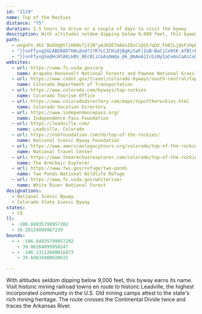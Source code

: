 ```yaml
---
id: "2119"
name: Top of the Rockies
distance: "75"
duration: 2.5 hours to drive or a couple of days to visit the byway
description: With altitudes seldom dipping below 9,000 feet, this byway earns its name. Visit historic mining railroad towns en route to historic Leadville, the highest incorporated community in the U.S. Old mining camps attest to the state's rich mining heritage. The route crosses the Continental Divide twice and traces the Arkansas River.
path:
  - wngnFn_dkS`BoEDq@tC}HbNsTjI}N^yAJKXETmAXuIOsCi@{E?qDX_FbB}Lj@sFzHpB`Jyr@|Guk@b@kCl@y@d@IvKnCpEk_@rB_FxAiBnDeBzIuFr@eA~@_DT_B?}FNqBLe@`@y@pDiFdBkBbAe@`De@nAo@^}@f@aBbDuPd@kAhCuDt@c@l@GnAD~@MhAWbAk@r@g@h@y@xFsKb@Yd@MpFm@x@W|@u@nB}Dd@k@tBuA`A_@|Ee@lCsA~AWzJo@rHSnBYtA_@tAy@lHkJbAy@bA_@pJoBp@?pCf@nB?^MvAy@nAmCr@eAZ_@lBw@vC[tAFrCd@jHDjCe@z@g@fBwB`BiERy@PeDK{HN_Bn@eCnAmBzLcM|AkB|E{IjFmIjAgCbBaCtT{SfAy@vA_@zM_@rBs@xA{AdAcCTy@RoB@w@KmJDyZ^sEhAkEzImTj@eAzF_G|A{CVw@f@uCfAmEPeAPyCfA{CxB}EfDcF~BqBbAi@NULm@?kBT}H^aHXwCtA{Ht@gBvAaL|CuH`AyAv@gBXc@dEgCv@_AvBeDnBuBn@yA`@kBFs@GYw@e@Yk@q@uDAk@Le@tBcD^kEn@gAL]?a@YaAyBeC]wAu@qGNkBn@}ADi@KeCBsDZuADiChAwFHoA?gDKmBC{FOyCe@uB?c@TmCXgAz@yARqAWeBLmATaHAkSPmAh@iBXuB|@}@TiAOy@KOq@Gu@FYU?WhAgFNkAx@gARmASkCb@iCNkE?_DY}D_@sBYo@_@iC?_Dy@sDCgCUkBe@yAsAaH_@mAi@q@_FyB}AmAUk@}@aE}BaBu@y@y@eCc@{He@mBO_@}BsCcAwCQ{DJ_@x@{@^cANa@G_Ag@_B_B{BiB_EsA_Dc@_BOeBR{BrDgPt@gEHsAo@kM}AqG?mANqB?iEUmFQgBPyEH_DCqAy@aEUoHm@uCKcCTuCBwAC{B[_A?k@Ny@d@gA?yBvA{J]mI^uJ_@wPEqFDyBlEug@h@wDr@iDh@eA`GsCh@m@JgAZaT|D{NRsAD{@UoBm@_A}FwFOe@?_@RY^?bBlAbEz@hDA~@Xr@EvA{@hAsAz@c@|Dm@~@Y|DgCpHQhAQx@a@xCaBfI}FlGoGt@YZe@hAsCrG{Lf@_BfCqM|@_RrBgWVkFMcJDsDO_DgBeYm@}CaBgEy@uAmBeCoDcIi@eDoBqH_@aD}AmEu@{Dy@eD{G}JsCsD_BeB{CmBiAg@sMwBqAB{Ct@wD`AmGhCyE`AuFEyBVk@]Kk@RmAn@sA~@yExBmDjCuI`@uCVmCNYXWrAa@lK}F`EgAdAs@~BE|C{@fAqATM~A~@lDz@rDf@vFpArDf@bDnApCb@dBUlAy@vBkHvCeV\yEE{Mg@uCa@yA}@_BeC_D{FsEc@uABeAJyALk@RYvHeG^iAfLuPrCmEl@s@Pe@N_AEsADQRERP?r@?j@YrAo@~BiAbDwD`Jo@vBSzAFxAp@nAhAh@vDMhBDb@Rj@l@\~@~@~Ab@d@jDzJ|ApBxAfCb@hAd@|BpJzRrArDbBvIT|BHTNH^ODOG_A{@qEuAiLu@aFy@gC}AkJ[gAmAuCYiA_@mBOqAYgD_@{J_@gFi@iPBgERyCBuEOsBOk@e@_AiBmB{OaHiPuI}E}DcBmBwFuD}EuFwEkHmHgGyAgBUm@mAyHR_@T@NNhBnEdAjA|B~@lFzAr@\lAnAlBdDdAz@hAd@bDn@j@TdElEhDlA~Av@bARbd@aDnHy@h^mG|By@|FmDrAk@tA_@bAEx@HbT`ClB?dBMpDqAnP{KvCwBzAuAn@aAtEyL~Ssf@hCmEjKwN~B_GtGgStAoDpHyNhBaErEkXNmBr@aCP_BPcCDoG^eDbB}IzBu\\oFBmCc@aEqI}Xo@aCSuAwJaiAm@oJ\aWTuC|AmGrBaHNsBIsAi@yBgFuLa@aCSyE?gEh@sCJsCu@{KEqBNaOTuIrDmc@FeDA_DO{BOy@oA_Ec@{CIsIf@oBhAoAt@{ARy@JsC`@mBj@gA~AsAn@w@X_ANkAH{@EeAeAyGWmC~@{HbCaQLwCFmXLiGn@aEdBeGVyADgA|Boy@I_Ag@eBuDcG_@}@cAgFm@mEAgBLqA`@uAr@aAt@c@b@?x@Jx@x@pAdBzAr@nFXfAEr@Sz@y@vA_DjAsBxC{Cr@sBHkAA_@Sw@}@mBiDmFs@gBo@eDYuHOmAs@qAoAaAcBKu@RcEvCwAt@cCx@sDn@_DLo@E}By@iA_AwFmIs@_Au@k@eAc@mAYuEo@eAg@o@k@mH{MgAiDo@}AoCiCaEcDi@s@Um@I{@R_F?yA_@mBm@eAyAmAiCaD_A}AaAeCk@aCYgDGoGDmL@mGGyAg@gC]_AgAgBcGsGac@md@qP_QcByBcA{Bi@{BU}BeZgyEYmHAiBJkDHeB^{DxAiIxA}EnAaD|@aBrByC~r@y`AxDsHxPs^rCsFnNoRjBaEjF_KlC_GbAaDnAuFr@kGFaBJgGGaEOaDu@qI?eCj@gCr@gArAsAh@y@^{AJcABgPYgAe@_@e@Gqc@tQ}CfAw^`L}UzD_Bb@}CnAaGxDcj@~`@_DxCmAxAaBrCaEzImApBgB`BuAdAqpAdw@sa@nVoAp@eq@vXgEdAig@bIsmB|[}FfBwF|BeKhGoC~@gDd@oB@sBMwCq@ub@sSsCoAiAY}Es@sEM}F^gEx@sCjAgg@pY}IrFqHhFe_BztAiCjBcCtAqExAuBd@abBdY}DK{A[{Aw@kB}Ae@q@gAgBk@iBy@mEaTe{AcAmGiBmJiEkOiFgN{GcMoM{RyDsGyA{CqCgIeCyJuNov@aGad@m@yCm@sBs@yBy@yDgBcN[eB{@mAkAa@cAFg\|IuM~CcBiL_a@fKiBZy@LU@g@?s@C]E_@IiA[oBu@wSgHUYqB}@{@OmBKgBH
  - "}}snFfyvgSGLABGRAD?HAL@v@?J?R?LCJCHi@jBgKzSaF|IoB~BwCjCeOtK_AfB[rBGvAHzAlBdHZ`C?`BO~BoAlLEzANrF?pCStC_Hre@eDtRcAtCeAdBsCjDiA~@eBz@}EpAir@bM{ZjFUFyAXcu@nMgaCph@iDX_NIwDOiBc@_Cy@wIuDwDkAqJaByBw@s@m@gHmIsBkBcAc@_Cq@gJeBiOsCcBQcBHqARsMhDoAh@aFhFeBbAkEr@eFd@yA}@m@m@mBeDcCoFe@qBIiEUkB{Nq`@eBcDeDyDkLgJ_BkB_K{NmMwKkCyAg@c@q@mAo@oDe@kAiAs@yAWkBBqAb@_A|@sB~C}A~CmAzDUd@_@Jy@UU{@C_@b@aE~A_KfAuFNeBGk@a@cAi@_@o@Iw@XcFrF}CfC{Aj@yFjAmAL{G|AcAb@cD|CmFzDgClEcCxCuEtAwVdGiClBm@Js@?mEeB_AMsAKcIEmAOwGcByBDqEvA{PpIeCM}Bs@yJmA{Nf@aK|@aGBcDIyc@eDiC?yRyCgBDsHtBuLBsC_@wFyAoCXsB~@kLtMsAjA}DxBcE~@{\\fEyCn@e\\tKqU~LkQnGyA~@yBjBiEbG{CvEqBfCwClC}RlMwJrFaBb@wB^cDDsBMwBe@iBm@}DmCgI{I]SyAq@y@MeACeAPg@RcErCaXzR}FtEoAdBo@pAgI|SQl@s@lGg@`BgAxByAjAcGrAoAlAy@xAcAlB_BjEwCnKUfCH~AZrC?~@WfCg@pAwItNcWjXYj@CnALd@^d@t@?rB[dA`@`@x@DlASxAs@f@iAV{ClB}@XcDJkDzBkBAoAj@oBxAqAlByA`Au@PoHC}Gp@mNvDuBtAmH`CuB^wV[cCJ}E_@o@L}BdA}FlD}CfCoApAiTrXmG~LgAzAc@Xa@JgGTuICkCK_M}As@Di@Xe@j@_@~@MdCR~Ax@rCDtAKr@s@pAOr@O~DSrB_@fAmAjAa@Ti@JgGy@}AV}@@u@Kk@Hy@f@}A~AsBf@i@\\k@`Ai@pAiArAgC`AeClAiAPkEV_B`@YRYx@eArKs@dBoAz@sC?qEk@_ADe@L]\\Q\\q@fCy@`Aa@JcAMmDcBoSoBiBFc@X_@j@gAlHWzASj@cE`EgBp@mBCg@MwKmFu@S}AQiGS}F_Aq@Dm@d@Uf@Ip@?r@TxAlCtHTpA\\xD^`AdBdC^~AA`BYp@YTuAR]GgAm@q@MwC`AoC^i@ZcCdC_@RYJaC?[H}BtC_A^}DXcG~@o@E}@[cDkDu@e@c@Ge@He@^mBnDs@l@sEDmEXs@W}@y@yDsFYS_GgBmCkBoCq@aEgBaK_@m@D[^?v@JTXJpBF`BTt@TtGdGrDtB^p@Nv@Bt@O~@a@z@a@d@gAVoIFoBJaGAaCc@oGyCsBu@iBMmABaAPkBp@oIfE_E~Bsj@j]{Bd@uK`@kBf@gAj@i@d@gA~AgCfFm@fB_H~\\}CxNoAlEaCfFmUf`@cHxKwH|Kc@d@aLrG}E~AsAfD_BjAoB`AaALyDSiAJo@R_HpD{Af@sRf@_A\\i@`@uCpDs@f@gA^oCPk@Nu@d@u@jAqArEm@jAs@n@wCvBwCrFoJbKaInLs@pB}G~W"
  - "}}snFfyvgSe@HcHlAKLkBV_BEcB[iCoAs@m@a_@k_@mAeA}IcGiNyIaCeAsCaAiCo@sAQyBUwJg@cJc@}TcAwAW{Ag@m@[uAkAiAyAaAeBsByEkBgCcC_BmF_CwA_AoAmAiC}DuQ}^u\\oq@wG{NyDyKkCwJwA{GaEgXwUuqBq@oEs@eDs@kB_A{AcBqBu\\qV}EaDo@Yu@Y}AWgBKgOXyCOcB[_Bi@kC_B}FyEyAw@sCm@yCEaYbByHl@cLfBoE|@cVtFeGlAmE\\yBBqGOsC]iE{@}EeB_DaBcC_BkDsCsB_CyDkFqDoFaBuCw@oByBwHo@qAwU}\\sA{BsAaDa@yAYeBc@yE_@gLgEa`BEeEHsD^{CrCoOb@wDHmAIgC]kBe@_A_AaAmBs@iBE_AJcAh@yAhBo@rA{H~TmCfJ_A`Cu@|A}AtBaD|CiDxCeMzLyFnEiB^aWbJoBPiB_@}@m@yEmF}AqA_B{@cHyBaEq@}BGkCPeVhDoAByBKmBYsCgAeDiCm@s@}B}EsC_Ie@q@}AuAiAe@iBFyA^}GdDcBRgZj@s@EuBk@gAg@sAkA_DiFmBkC_A_AiBaAuA_@}ASuHk@{@SqBs@uAcAcCmCeMiPoB_DgFoJsBaCgE_GkF{H_CmEiAkAoAaAoBs@{BOoBJ_TvDmENcDU_Dm@qAi@kLgFiEyBiAu@yAqAoAeBmAoBaI_RoAmBsA{A}AqA}A_AiIuC{BaAuDiCqBoBiGsHy@y@cAy@sGyDuIsIaL{H{MaKwBuBaLoNsDmD_CkB}QuJye@{U{BaBoGsGeQoSoI{FaAqAwD{H}B{D_ByAcCsAwNmFoGeBsCQ_CPcc@xGgI~AcFr@uDEeEq@eBGiBFkB\\csA`d@[GgBz@sNrEcAd@sBdBqJ`J"
websites:
  - url: https://www.fs.usda.gov/arp
    name: Arapaho-Roosevelt National Forests and Pawnee National Grassland
  - url: https://www.codot.gov/travel/colorado-byways/south-central/top-rockies
    name: Colorado Department of Transportation
  - url: https://www.colorado.com/byways/top-rockies
    name: Colorado Tourism Office
  - url: https://www.coloradodirectory.com/maps/topoftherockies.html
    name: Colorado Vacation Directory
  - url: https://www.independencepass.org/
    name: Independence Pass Foundation
  - url: https://leadville.com/
    name: Leadville, Colorado
  - url: https://nsbfoundation.com/nb/top-of-the-rockies/
    name: National Scenic Byway Foundation
  - url: https://www.americanlegacytours.org/colorado/top-of-the-rockies-road-trip/
    name: National Travel Center
  - url: https://www.thearmchairexplorer.com/colorado/top-of-the-rockies-scenic-byway.php
    name: The Armchair Explorer
  - url: https://www.fws.gov/refuge/two-ponds
    name: Two Ponds National Wildlife Refuge
  - url: https://www.fs.usda.gov/whiteriver
    name: White River National Forest
designations:
  - National Scenic Byway
  - Colorado State Scenic Byway
states:
  - CO
ll:
  - -106.84935799957202
  - 39.20124099967239
bounds:
  - - -106.84935799957202
    - 39.06264099958247
  - - -106.13112600016473
    - 39.60834900020615

---
```


With altitudes seldom dipping below 9,000 feet, this byway earns its name. Visit historic mining railroad towns en route to historic Leadville, the highest incorporated community in the U.S. Old mining camps attest to the state's rich mining heritage. The route crosses the Continental Divide twice and traces the Arkansas River.
